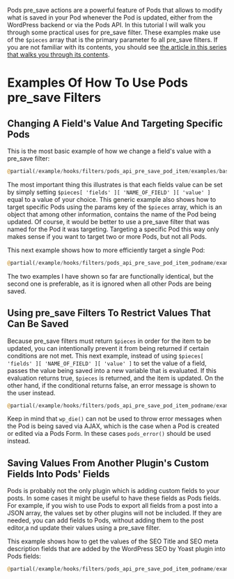 <script>
{
    "title": "Using Pods pre_save Filters",
    "excerpt": "When to use Pods pre_save filters and examples of how they can be used. Part of a series of posts explaining Pods pre and post save hooks.",
    "menu_order": "2",
    "author": "Josh Pollock",
    "termSlugs": {
            "tutorial_type": [
                "advanced"
            ]
        },
        "customFields": [
            {"key":"_yoast_wpseo_title", "value": "Using Pods pre_save Filters - Pods Framework"},
            {"key":"_yoast_wpseo_metadesc", "value": "When to use Pods pre_save filters and examples of how they can be used."}
        ]
}
</script>

Pods pre_save actions are a powerful feature of Pods that allows to modify what is saved in your Pod whenever the Pod is updated, either from the WordPress backend or via the Pods API. In this tutorial I will walk you through some practical uses for pre_save filter. These examples make use of the `$pieces` array that is the primary parameter fo all pre_save filters. If you are not familiar with its contents, you should see [the article in this series that walks you through its contents](/tutorial/pre-post-save-hooks/the-pieces-array.md).


# Examples Of How To Use Pods pre_save Filters
## Changing A Field's Value And Targeting Specific Pods
This is the most basic example of how we change a field's value with a pre_save filter:


```php
@partial(/example/hooks/filters/pods_api_pre_save_pod_item/examples/basic-example.php)
```

The most important thing this illustrates is that each fields value can be set by simply setting `$pieces[ 'fields' ][ 'NAME_OF_FIELD' ][ 'value' ]` equal to a value of your choice. This generic example also shows how to target specific Pods using the params key of the `$pieces` array, which is an object that among other information, contains the name of the Pod being updated. Of course, it would be better to use a pre_save filter that was named for the Pod it was targeting. Targeting a specific Pod this way only makes sense if you want to target two or more Pods, but not all Pods.

This next example shows how to more efficiently target a single Pod:

```php
@partial(/example/hooks/filters/pods_api_pre_save_pod_item_podname/examples/change-field-value.php)
```

The two examples I have shown so far are functionally identical, but the second one is preferable, as it is ignored when all other Pods are being saved.

## Using pre_save Filters To Restrict Values That Can Be Saved
Because pre_save filters must return `$pieces` in order for the item to be updated, you can intentionally prevent it from being returned if certain conditions are not met. This next example, instead of using  `$pieces[ 'fields' ][ 'NAME_OF_FIELD' ][ 'value' ]` to set the value of a field, passes the value being saved into a new variable that is evaluated. If this evaluation returns true, `$pieces` is returned, and the item is updated. On the other hand, if the conditional returns false, an error message is shown to the user instead.

```php
@partial(/example/hooks/filters/pods_api_pre_save_pod_item_podname/examples/prevent-update.php)
```

Keep in mind that `wp_die()` can not be used to throw error messages when the Pod is being saved via AJAX, which is the case when a Pod is created or edited via a Pods Form. In these cases `pods_error()` should be used instead.

## Saving Values From Another Plugin's Custom Fields Into Pods' Fields
Pods is probably not the only plugin which is adding custom fields to your posts. In some cases it might be useful to have these fields as Pods fields. For example, if you wish to use Pods to export all fields from a post into a JSON array, the values set by other plugins will not be included. If they are needed, you can add fields to Pods, without adding them to the post editor,a nd update their values using a pre_save filter.

This example shows how to get the values of the SEO Title and SEO meta description fields that are added by the WordPress SEO by Yoast plugin into Pods fields:

```php
@partial(/example/hooks/filters/pods_api_pre_save_pod_item_podname/examples/values-from-other-plugins.php)
```



